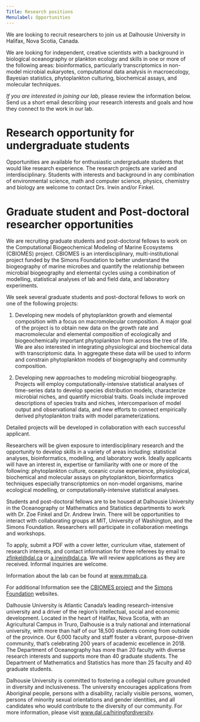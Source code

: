 ```yaml
---
Title: Research positions
Menulabel: Opportunities
---
```


We are looking to recruit researchers to join us at Dalhousie
University in Halifax, Nova Scotia, Canada.

We are looking for independent, creative scientists
with a background in biological oceanography or plankton ecology
and skills in one or more of the following areas: bioinformatics,
particularly transcriptomics in non-model microbial eukaryotes,
computational data analysis in macroecology, Bayesian statistics,
phytoplankton culturing, biochemical assays, and molecular techniques.

*If you are interested in joining our lab*, please review the information below. Send us a short email describing your research interests and goals and how they connect to the work in our lab.

# Research opportunity for undergraduate students

Opportunities are available for enthusiastic undergraduate students
that would like research experience. The research projects are
varied and interdisciplinary. Students with interests and background
in any combination of environmental science, math and computer
science, physics, chemistry and biology are welcome to contact Drs.
Irwin and/or Finkel.

# Graduate student and Post-doctoral researcher opportunities

We are recruiting graduate students and post-doctoral fellows to
work on the Computational Biogeochemical Modeling of Marine Ecosystems
(CBIOMES) project. CBIOMES is an interdisciplinary, multi-institutional
project funded by the Simons Foundation to better understand the
biogeography of marine microbes and quantify the relationship between
microbial biogeography and elemental cycles using a combination of
modelling, statistical analyses of lab and field data, and laboratory
experiments.

We seek several graduate students and post-doctoral fellows to work
on one of the following projects:

1. Developing new models of phytoplankton growth and elemental
composition with a focus on macromolecular composition.  A major
goal of the project is to obtain new data on the growth rate and
macromolecular and elemental composition of ecologically and
biogeochemically important phytoplankton from across the tree of
life. We are also interested in integrating physiological and
biochemical data with transcriptomic data.  In aggregate these data
will be used to inform and constrain phytoplankton models of
biogeography and community composition.

2. Developing new approaches to modeling microbial biogeography.
Projects will employ computationally-intensive statistical analyses
of time-series data to develop species distribution models,
characterize microbial niches, and quantify microbial traits. Goals
include improved descriptions of species traits and niches,
intercomparison of model output and observational data, and new
efforts to connect empirically derived phytoplankton traits with
model parameterizations.

Detailed projects will be developed in collaboration with each
successful applicant.

Researchers will be given exposure to interdisciplinary research
and the opportunity to develop skills in a variety of areas including:
statistical analyses, bioinformatics, modelling, and laboratory
work. Ideally applicants will have an interest in, expertise or
familiarity with one or more of the following: phytoplankton culture,
oceanic cruise experience, physiological, biochemical and molecular
assays on phytoplankton, bioinformatics techniques especially
transcriptomics on non-model organisms, marine ecological modelling,
or computationally-intensive statistical analyses.

Students and post-doctoral fellows are to be housed at Dalhousie
University in the Oceanography or Mathematics and Statistics
departments to work with Dr. Zoe Finkel and Dr. Andrew Irwin. There
will be opportunities to interact with collaborating groups at MIT,
University of Washington, and the Simons Foundation. Researchers
will participate in collaboration meetings and workshops.

To apply, submit a PDF with a cover letter, curriculum vitae,
statement of research interests, and contact information for three
referees by email to zfinkel@dal.ca or a.irwin@dal.ca. We will
review applications as they are received. Informal inquiries are
welcome.

Information about the lab can be found at www.mmab.ca.

For additional Information see the [CBIOMES project](http://cbiomes.org/) and 
the [Simons Foundation](https://www.simonsfoundation.org/life-sciences/microbial-oceanography/simons-collaboration-on-computational-biogeochemical-modeling-of-marine-ecosystems/)  websites.

Dalhousie University is Atlantic Canada’s leading research-intensive
university and a driver of the region’s intellectual, social and
economic development. Located in the heart of Halifax, Nova Scotia,
with an Agricultural Campus in Truro, Dalhousie is a truly national
and international university, with more than half of our 18,500
students coming from outside of the province. Our 6,000 faculty and
staff foster a vibrant, purpose-driven community, that’s celebrating
200 years of academic excellence in 2018. The Department of
Oceanography has more than 20 faculty with diverse research interests
and supports more than 40 graduate students. The Department of
Mathematics and Statistics has more than 25 faculty and 40 graduate
students.

Dalhousie University is committed to fostering a collegial culture
grounded in diversity and inclusiveness. The university encourages
applications from Aboriginal people, persons with a disability,
racially visible persons, women, persons of minority sexual
orientations and gender identities, and all candidates who would
contribute to the diversity of our community. For more information,
please visit www.dal.ca/hiringfordiversity.




